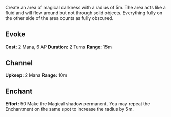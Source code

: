 Create an area of magical darkness with a radius of 5m. The area acts like a fluid and will flow around but not through solid objects.
Everything fully on the other side of the area counts as fully obscured.
## Evoke
**Cost:** 2 Mana, 6 AP
**Duration:** 2 Turns
**Range:** 15m
## Channel
**Upkeep:** 2 Mana
**Range:** 10m
## Enchant
**Effort:** 50
Make the Magical shadow permanent.
You may repeat the Enchantment on the same spot to increase the radius by 5m.